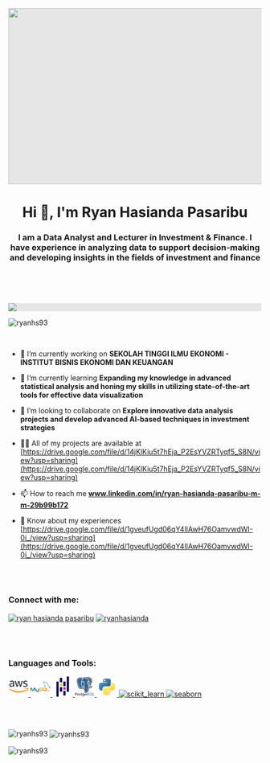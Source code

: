 <img style="display: block;-webkit-user-select: none;margin: auto;cursor: zoom-in;background-color: hsl(0, 0%, 90%);transition: background-color 300ms;" src="https://bairesdev.mo.cloudinary.net/blog/2023/06/Data-Analysis-Tools.jpg" width="1300" height="350">


<h1 align="center">Hi 👋, I'm Ryan Hasianda Pasaribu</h1>
<h3 align="center">I am a Data Analyst and Lecturer in Investment & Finance. I have experience in analyzing data to support decision-making and developing insights in the fields of investment and finance</h3>
<br>
<br>
<br>

<img style="display: block;-webkit-user-select: none;margin: auto;background-color: hsl(0, 0%, 90%);" src="https://imarticus.org/blog/wp-content/uploads/2017/10/scopet.gif"><p align="left"> <img src="https://komarev.com/ghpvc/?username=ryanhs93&label=Profile%20views&color=0e75b6&style=flat" alt="ryanhs93" /> </p>

<p align="left"> <a href="https://twitter.com/" target="blank"><img src="https://img.shields.io/twitter/follow/?logo=twitter&style=for-the-badge" alt="" /></a> </p>

- 🔭 I’m currently working on **SEKOLAH TINGGI ILMU EKONOMI - INSTITUT BISNIS EKONOMI DAN KEUANGAN**

- 🌱 I’m currently learning **Expanding my knowledge in advanced statistical analysis and honing my skills in utilizing state-of-the-art tools for effective data visualization**

- 👯 I’m looking to collaborate on **Explore innovative data analysis projects and develop advanced AI-based techniques in investment strategies**

- 👨‍💻 All of my projects are available at [https://drive.google.com/file/d/14jKlKiu5t7hEja_P2EsYVZRTyqf5_S8N/view?usp=sharing](https://drive.google.com/file/d/14jKlKiu5t7hEja_P2EsYVZRTyqf5_S8N/view?usp=sharing)

- 📫 How to reach me **www.linkedin.com/in/ryan-hasianda-pasaribu-m-m-29b99b172**

- 📄 Know about my experiences [https://drive.google.com/file/d/1gveufUgd06qY4lIAwH76OamvwdWI-0i_/view?usp=sharing](https://drive.google.com/file/d/1gveufUgd06qY4lIAwH76OamvwdWI-0i_/view?usp=sharing)

<br>
<br>
<h3 align="left">Connect with me:</h3>
<p align="left">
<a href="https://linkedin.com/in/ryan hasianda pasaribu" target="blank"><img align="center" src="https://raw.githubusercontent.com/rahuldkjain/github-profile-readme-generator/master/src/images/icons/Social/linked-in-alt.svg" alt="ryan hasianda pasaribu" height="30" width="40" /></a>
<a href="https://instagram.com/ryanhasianda" target="blank"><img align="center" src="https://raw.githubusercontent.com/rahuldkjain/github-profile-readme-generator/master/src/images/icons/Social/instagram.svg" alt="ryanhasianda" height="30" width="40" /></a>
</p>
<br>
<br>
<h3 align="left">Languages and Tools:</h3>
<p align="left"> <a href="https://aws.amazon.com" target="_blank" rel="noreferrer"> <img src="https://raw.githubusercontent.com/devicons/devicon/master/icons/amazonwebservices/amazonwebservices-original-wordmark.svg" alt="aws" width="40" height="40"/> </a> <a href="https://www.mysql.com/" target="_blank" rel="noreferrer"> <img src="https://raw.githubusercontent.com/devicons/devicon/master/icons/mysql/mysql-original-wordmark.svg" alt="mysql" width="40" height="40"/> </a> <a href="https://pandas.pydata.org/" target="_blank" rel="noreferrer"> <img src="https://raw.githubusercontent.com/devicons/devicon/2ae2a900d2f041da66e950e4d48052658d850630/icons/pandas/pandas-original.svg" alt="pandas" width="40" height="40"/> </a> <a href="https://www.postgresql.org" target="_blank" rel="noreferrer"> <img src="https://raw.githubusercontent.com/devicons/devicon/master/icons/postgresql/postgresql-original-wordmark.svg" alt="postgresql" width="40" height="40"/> </a> <a href="https://www.python.org" target="_blank" rel="noreferrer"> <img src="https://raw.githubusercontent.com/devicons/devicon/master/icons/python/python-original.svg" alt="python" width="40" height="40"/> </a> <a href="https://scikit-learn.org/" target="_blank" rel="noreferrer"> <img src="https://upload.wikimedia.org/wikipedia/commons/0/05/Scikit_learn_logo_small.svg" alt="scikit_learn" width="40" height="40"/> </a> <a href="https://seaborn.pydata.org/" target="_blank" rel="noreferrer"> <img src="https://seaborn.pydata.org/_images/logo-mark-lightbg.svg" alt="seaborn" width="40" height="40"/> </a> </p>
<br>
<br>
<p><img align="left" src="https://github-readme-stats.vercel.app/api/top-langs?username=ryanhs93&show_icons=true&locale=en&layout=compact" alt="ryanhs93" /></p>

<p>&nbsp;<img align="center" src="https://github-readme-stats.vercel.app/api?username=ryanhs93&show_icons=true&locale=en" alt="ryanhs93" /></p>

<p><img align="center" src="https://github-readme-streak-stats.herokuapp.com/?user=ryanhs93&" alt="ryanhs93" /></p>
